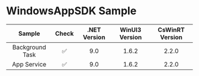 # WindowsAppSDK Sample


|Sample|Check|.NET Version|WinUI3 Version|CsWinRT Version|
|:-:|:-:|:-:|:-:|:-:|
|Background Task|✅|9.0|1.6.2|2.2.0|
|App Service|✅ |9.0|1.6.2|2.2.0|

